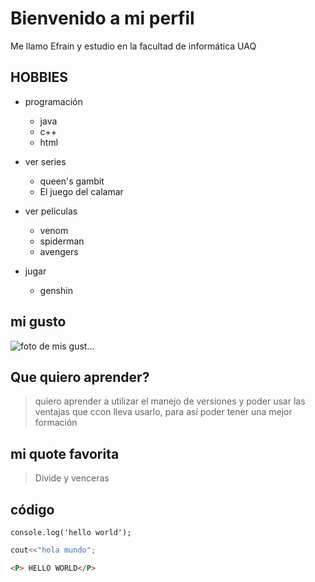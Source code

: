 # Bienvenido a mi perfil

Me llamo Efrain y estudio en la facultad de informática UAQ

## HOBBIES

- programación
    - java
    - c++
    - html

- ver series
    - queen's gambit
    - El juego del calamar 

 - ver peliculas 
    - venom
    - spiderman
    - avengers 
- jugar
    -   genshin



## mi gusto
![foto de mis gust...](mascota.jpg)

## Que quiero aprender?
> quiero aprender a utilizar el manejo de versiones y poder usar las ventajas que ccon lleva usarlo, para así poder tener una mejor formación 


## mi quote favorita

> Divide y venceras

## código

```javascrip
console.log('hello world');
```

``` c++
cout<<"hola mundo";
``` 


``` html
<P> HELLO WORLD</P>
```
